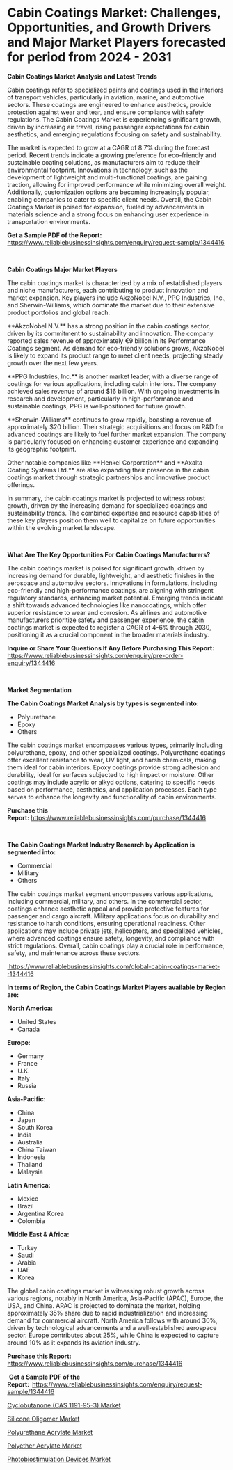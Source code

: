 <p><h1>Cabin Coatings Market: Challenges, Opportunities, and Growth Drivers and Major Market Players forecasted for period from 2024 - 2031</h1></p><p><strong>Cabin Coatings Market Analysis and Latest Trends</strong></p>
<p><p>Cabin coatings refer to specialized paints and coatings used in the interiors of transport vehicles, particularly in aviation, marine, and automotive sectors. These coatings are engineered to enhance aesthetics, provide protection against wear and tear, and ensure compliance with safety regulations. The Cabin Coatings Market is experiencing significant growth, driven by increasing air travel, rising passenger expectations for cabin aesthetics, and emerging regulations focusing on safety and sustainability. </p><p>The market is expected to grow at a CAGR of 8.7% during the forecast period. Recent trends indicate a growing preference for eco-friendly and sustainable coating solutions, as manufacturers aim to reduce their environmental footprint. Innovations in technology, such as the development of lightweight and multi-functional coatings, are gaining traction, allowing for improved performance while minimizing overall weight. Additionally, customization options are becoming increasingly popular, enabling companies to cater to specific client needs. Overall, the Cabin Coatings Market is poised for expansion, fueled by advancements in materials science and a strong focus on enhancing user experience in transportation environments.</p></p>
<p><strong>Get a Sample PDF of the Report:&nbsp;</strong> <a href="https://www.reliablebusinessinsights.com/enquiry/request-sample/1344416?utm_campaign=60&utm_medium=2&utm_source=Github&utm_content=ia&utm_term=11122024&utm_id=cabin-coatings">https://www.reliablebusinessinsights.com/enquiry/request-sample/1344416</a></p>
<p>&nbsp;</p>
<p><strong>Cabin Coatings Major Market Players</strong></p>
<p><p>The cabin coatings market is characterized by a mix of established players and niche manufacturers, each contributing to product innovation and market expansion. Key players include AkzoNobel N.V., PPG Industries, Inc., and Sherwin-Williams, which dominate the market due to their extensive product portfolios and global reach.</p><p>**AkzoNobel N.V.** has a strong position in the cabin coatings sector, driven by its commitment to sustainability and innovation. The company reported sales revenue of approximately €9 billion in its Performance Coatings segment. As demand for eco-friendly solutions grows, AkzoNobel is likely to expand its product range to meet client needs, projecting steady growth over the next few years.</p><p>**PPG Industries, Inc.** is another market leader, with a diverse range of coatings for various applications, including cabin interiors. The company achieved sales revenue of around $16 billion. With ongoing investments in research and development, particularly in high-performance and sustainable coatings, PPG is well-positioned for future growth.</p><p>**Sherwin-Williams** continues to grow rapidly, boasting a revenue of approximately $20 billion. Their strategic acquisitions and focus on R&D for advanced coatings are likely to fuel further market expansion. The company is particularly focused on enhancing customer experience and expanding its geographic footprint.</p><p>Other notable companies like **Henkel Corporation** and **Axalta Coating Systems Ltd.** are also expanding their presence in the cabin coatings market through strategic partnerships and innovative product offerings.</p><p>In summary, the cabin coatings market is projected to witness robust growth, driven by the increasing demand for specialized coatings and sustainability trends. The combined expertise and resource capabilities of these key players position them well to capitalize on future opportunities within the evolving market landscape.</p></p>
<p>&nbsp;</p>
<p><strong>What Are The Key Opportunities For Cabin Coatings Manufacturers?</strong></p>
<p><p>The cabin coatings market is poised for significant growth, driven by increasing demand for durable, lightweight, and aesthetic finishes in the aerospace and automotive sectors. Innovations in formulations, including eco-friendly and high-performance coatings, are aligning with stringent regulatory standards, enhancing market potential. Emerging trends indicate a shift towards advanced technologies like nanocoatings, which offer superior resistance to wear and corrosion. As airlines and automotive manufacturers prioritize safety and passenger experience, the cabin coatings market is expected to register a CAGR of 4-6% through 2030, positioning it as a crucial component in the broader materials industry.</p></p>
<p><strong>Inquire or Share Your Questions If Any Before Purchasing This Report:</strong> <a href="https://www.reliablebusinessinsights.com/enquiry/pre-order-enquiry/1344416?utm_campaign=60&utm_medium=2&utm_source=Github&utm_content=ia&utm_term=11122024&utm_id=cabin-coatings">https://www.reliablebusinessinsights.com/enquiry/pre-order-enquiry/1344416</a></p>
<p>&nbsp;</p>
<p><strong>Market Segmentation</strong></p>
<p><strong>The Cabin Coatings Market Analysis by types is segmented into:</strong></p>
<p><ul><li>Polyurethane</li><li>Epoxy</li><li>Others</li></ul></p>
<p><p>The cabin coatings market encompasses various types, primarily including polyurethane, epoxy, and other specialized coatings. Polyurethane coatings offer excellent resistance to wear, UV light, and harsh chemicals, making them ideal for cabin interiors. Epoxy coatings provide strong adhesion and durability, ideal for surfaces subjected to high impact or moisture. Other coatings may include acrylic or alkyd options, catering to specific needs based on performance, aesthetics, and application processes. Each type serves to enhance the longevity and functionality of cabin environments.</p></p>
<p><strong>Purchase this Report:&nbsp;</strong><a href="https://www.reliablebusinessinsights.com/purchase/1344416?utm_campaign=60&utm_medium=2&utm_source=Github&utm_content=ia&utm_term=11122024&utm_id=cabin-coatings">https://www.reliablebusinessinsights.com/purchase/1344416</a></p>
<p>&nbsp;</p>
<p><strong>The Cabin Coatings Market Industry Research by Application is segmented into:</strong></p>
<p><ul><li>Commercial</li><li>Military</li><li>Others</li></ul></p>
<p><p>The cabin coatings market segment encompasses various applications, including commercial, military, and others. In the commercial sector, coatings enhance aesthetic appeal and provide protective features for passenger and cargo aircraft. Military applications focus on durability and resistance to harsh conditions, ensuring operational readiness. Other applications may include private jets, helicopters, and specialized vehicles, where advanced coatings ensure safety, longevity, and compliance with strict regulations. Overall, cabin coatings play a crucial role in performance, safety, and maintenance across these sectors.</p></p>
<p><a href="https://www.reliablebusinessinsights.com/global-cabin-coatings-market-r1344416?utm_campaign=60&utm_medium=2&utm_source=Github&utm_content=ia&utm_term=11122024&utm_id=cabin-coatings">&nbsp;https://www.reliablebusinessinsights.com/global-cabin-coatings-market-r1344416</a></p>
<p><strong>In terms of Region, the Cabin Coatings Market Players available by Region are:</strong></p>
<p>
    <p> <strong> North America: </strong>
        <ul>
            <li>United States</li>
            <li>Canada</li>
        </ul>
        </p> 
    <p> <strong> Europe: </strong>
        <ul>
            <li>Germany</li>
            <li>France</li>
            <li>U.K.</li>
            <li>Italy</li>
            <li>Russia</li>
        </ul>
        </p> 
    <p> <strong> Asia-Pacific: </strong>
        <ul>
            <li>China</li>
            <li>Japan</li>
            <li>South Korea</li>
            <li>India</li>
            <li>Australia</li>
            <li>China Taiwan</li>
            <li>Indonesia</li>
            <li>Thailand</li>
            <li>Malaysia</li>
        </ul>
        </p> 
    <p> <strong> Latin America: </strong>
        <ul>
            <li>Mexico</li>
            <li>Brazil</li>
            <li>Argentina Korea</li>
            <li>Colombia</li>
        </ul>
        </p> 
    <p> <strong> Middle East & Africa: </strong>
        <ul>
            <li>Turkey</li>
            <li>Saudi</li>
            <li>Arabia</li>
            <li>UAE</li>
            <li>Korea</li>
        </ul>
    </p>
    </p>
<p><p>The global cabin coatings market is witnessing robust growth across various regions, notably in North America, Asia-Pacific (APAC), Europe, the USA, and China. APAC is projected to dominate the market, holding approximately 35% share due to rapid industrialization and increasing demand for commercial aircraft. North America follows with around 30%, driven by technological advancements and a well-established aerospace sector. Europe contributes about 25%, while China is expected to capture around 10% as it expands its aviation industry.</p></p>
<p><strong>Purchase this Report: </strong><a href="https://www.reliablebusinessinsights.com/purchase/1344416?utm_campaign=60&utm_medium=2&utm_source=Github&utm_content=ia&utm_term=11122024&utm_id=cabin-coatings">https://www.reliablebusinessinsights.com/purchase/1344416</a></p>
<p>&nbsp;<strong>Get a Sample PDF of the Report:&nbsp;&nbsp;</strong><a href="https://www.reliablebusinessinsights.com/enquiry/request-sample/1344416?utm_campaign=60&utm_medium=2&utm_source=Github&utm_content=ia&utm_term=11122024&utm_id=cabin-coatings">https://www.reliablebusinessinsights.com/enquiry/request-sample/1344416</a></p>
<p><strong></strong></p>
<p><p><a href="https://github.com/NargisHussain432/Market-Research-Report-List-1/blob/main/cyclobutanone-cas-1191-95-3-market.md?utm_campaign=60&utm_medium=2&utm_source=Github&utm_content=ia&utm_term=11122024&utm_id=cabin-coatings">Cyclobutanone (CAS 1191-95-3) Market</a></p><p><a href="https://www.linkedin.com/pulse/silicone-oligomer-market-dynamics-application-types-emerging-demde?utm_campaign=60&utm_medium=2&utm_source=Github&utm_content=ia&utm_term=11122024&utm_id=cabin-coatings">Silicone Oligomer Market</a></p><p><a href="https://www.linkedin.com/pulse/immense-growth-polyurethane-acrylate-market-projected-2024-oawbe?utm_campaign=60&utm_medium=2&utm_source=Github&utm_content=ia&utm_term=11122024&utm_id=cabin-coatings">Polyurethane Acrylate Market</a></p><p><a href="https://www.linkedin.com/pulse/market-trends-polyether-acrylate-industry-current-size-1bjne?utm_campaign=60&utm_medium=2&utm_source=Github&utm_content=ia&utm_term=11122024&utm_id=cabin-coatings">Polyether Acrylate Market</a></p><p><a href="https://github.com/FahadAhmed223/Market-Research-Report-List-1/blob/main/photobiostimulation-devices-market.md?utm_campaign=60&utm_medium=2&utm_source=Github&utm_content=ia&utm_term=11122024&utm_id=cabin-coatings">Photobiostimulation Devices Market</a></p></p>